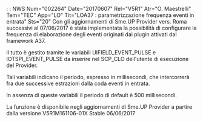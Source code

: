  :  : NWS Num="002264" Date="20170607" Rel="V5R1" Atr="O. Maestrelli" Tem="TEC" App="LO" Tit="LOA37 :  parametrizzazione frequenza eventi in entrata" Sts="20"
Con gli aggiornamenti di Sme.UP Provider vers. Roma successivi al 07/06/2017 è stata implementata la
possibilità di configurare la frequenza di elaborazione degli eventi originati dai plugin attivati
dal framework A37.

Il tutto è gestito tramite le variabili UIFIELD_EVENT_PULSE e IOTSPI_EVENT_PULSE da inserire nel SCP_CLO dell'utente di esecuzione del Provider.

Tali variabili indicano il periodo, espresso in millisecondi, che intercorrerà fra due successive estrazioni dalla coda eventi in entrata.

In assenza di queste variabili il periodo di default è 500 millisecondi.

La funzione è disponibile negli aggiornamenti di Sme.UP Provider a partire dalla versione V5R1M161106-01X Stable 06/06/2017
